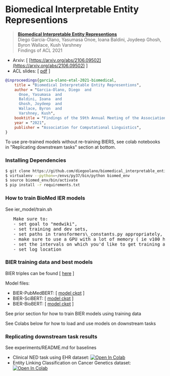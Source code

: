 # Biomedical Interpretable Entity Representions

> [**Biomedical Interpretable Entity Representions**](https://arxiv.org/abs/2106.09502)<br/>
> Diego Garcia-Olano, Yasumasa Onoe, Ioana Baldini, Joydeep Ghosh, Byron Wallace, Kush Varshney<br/>
> Findings of ACL 2021

- Arxiv: [ [https://arxiv.org/abs/2106.09502](https://arxiv.org/abs/2106.09502) ]
- ACL slides: [ [pdf](https://github.com/diegoolano/biomedical_interpretable_entity_representations/blob/main/docs/BIERs%20-%20ACL-IJCNLP%202021%20presentation.pdf) ]

``` bibtex
@inproceedings{garcia-olano-etal-2021-biomedical,
    title = "Biomedical Interpretable Entity Representions",
    author = "Garcia-Olano, Diego  and
      Onoe, Yasumasa  and
      Baldini, Ioana  and
      Ghosh, Joydeep  and
      Wallace, Byron  and      
      Varshney, Kush",
    booktitle = "Findings of the 59th Annual Meeting of the Association for Computational Linguistics",
    year = "2021",
    publisher = "Association for Computational Linguistics",
}
```

To use pre-trained models without re-training BIERS, see colab notebooks in "Replicating downstream tasks" section at bottom.

### Installing Dependencies
```bash
$ git clone https://github.com/diegoolano/biomedical_interpretable_entity_representations.git
$ virtualenv --python=~/envs/py37/bin/python biomed_env
$ source biomed_env/bin/activate
$ pip install -r requirements.txt 
```

### How to train BioMed IER models
See ier\_model/train.sh  
<pre>
   Make sure to: 
   - set goal to "medwiki", 
   - set training and dev sets, 
   - set paths in transformers\_constants.py appropriately, 
   - make sure to use a GPU with a lot of memory ( ie v100 has 32GB) or lower the batch size.
   - set the intervals on which you'd like to get training acc, eval acc on dev, etc
   - set log location
</pre>

### BIER training data and best models
   BIER triples can be found [ [here](https://drive.google.com/drive/folders/18crQtSPVLNlVqiBEKV8qgObHAcCvMXXn?usp=sharing) ]
   
   Model files:
   - BIER-PubMedBERT: [ [model ckpt](https://drive.google.com/uc?id=1-3b2VRkGOkyoBGCm68_4d5m0aZGwQB0J) ]
   - BIER-SciBERT: [ [model ckpt](https://drive.google.com/uc?id=1-FSaNYQ17T8yhyLgCUZJFNuTrmcpbdLo) ]
   - BIER-BioBERT: [ [model ckpt](https://drive.google.com/uc?id=1-KYz3nK7HxA3sXJ-QtLOCHxKTKBSSdjT) ]
    
   See prior section for how to train BIER models using training data
   
   See Colabs below for how to load and use models on downstream tasks
   

### Replicating downstream task results 
   See experiments/README.md for baselines

  - Clinical NED task using EHR dataset:  [ ![Open In Colab](https://colab.research.google.com/assets/colab-badge.svg)](https://colab.research.google.com/drive/1_OOJ97GDfgZhB-K98B3P3-5ZJygXHazj?usp=sharing)
  - Entity Linking Classification on Cancer Genetics dataset:  [ ![Open In Colab](https://colab.research.google.com/assets/colab-badge.svg)](https://colab.research.google.com/drive/1CDwTG71UkTKLxMhk7uDm4DHX2YABYbEf?usp=sharing)

